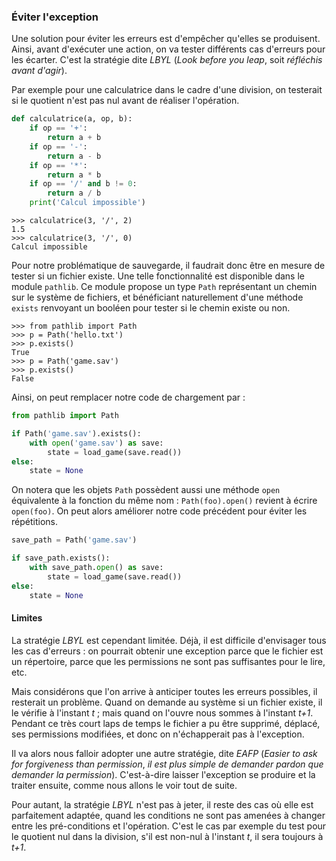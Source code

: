 ### Éviter l'exception

Une solution pour éviter les erreurs est d'empêcher qu'elles se produisent.
Ainsi, avant d'exécuter une action, on va tester différents cas d'erreurs pour les écarter.
C'est la stratégie dite *LBYL* (*Look before you leap*, soit *réfléchis avant d'agir*).

Par exemple pour une calculatrice dans le cadre d'une division, on testerait si le quotient n'est pas nul avant de réaliser l'opération.


```python
def calculatrice(a, op, b):
    if op == '+':
        return a + b
    if op == '-':
        return a - b
    if op == '*':
        return a * b
    if op == '/' and b != 0:
        return a / b
    print('Calcul impossible')
```

```pycon
>>> calculatrice(3, '/', 2)
1.5
>>> calculatrice(3, '/', 0)
Calcul impossible
```

Pour notre problématique de sauvegarde, il faudrait donc être en mesure de tester si un fichier existe.
Une telle fonctionnalité est disponible dans le module `pathlib`.
Ce module propose un type `Path` représentant un chemin sur le système de fichiers, et bénéficiant naturellement d'une méthode `exists` renvoyant un booléen pour tester si le chemin existe ou non.

```pycon
>>> from pathlib import Path
>>> p = Path('hello.txt')
>>> p.exists()
True
>>> p = Path('game.sav')
>>> p.exists()
False
```

Ainsi, on peut remplacer notre code de chargement par :

```python
from pathlib import Path

if Path('game.sav').exists():
    with open('game.sav') as save:
        state = load_game(save.read())
else:
    state = None
```

On notera que les objets `Path` possèdent aussi une méthode `open` équivalente à la fonction du même nom : `Path(foo).open()` revient à écrire `open(foo)`.
On peut alors améliorer notre code précédent pour éviter les répétitions.

```python
save_path = Path('game.sav')

if save_path.exists():
    with save_path.open() as save:
        state = load_game(save.read())
else:
    state = None
```

#### Limites

La stratégie *LBYL* est cependant limitée.
Déjà, il est difficile d'envisager tous les cas d'erreurs : on pourrait obtenir une exception parce que le fichier est un répertoire, parce que les permissions ne sont pas suffisantes pour le lire, etc.

Mais considérons que l'on arrive à anticiper toutes les erreurs possibles, il resterait un problème.
Quand on demande au système si un fichier existe, il le vérifie à l'instant *t* ; mais quand on l'ouvre nous sommes à l'instant *t+1*.  
Pendant ce très court laps de temps le fichier a pu être supprimé, déplacé, ses permissions modifiées, et donc on n'échapperait pas à l'exception.

Il va alors nous falloir adopter une autre stratégie, dite *EAFP* (*Easier to ask for forgiveness than permission*, *il est plus simple de demander pardon que demander la permission*). C'est-à-dire laisser l'exception se produire et la traiter ensuite, comme nous allons le voir tout de suite.

Pour autant, la stratégie *LBYL* n'est pas à jeter, il reste des cas où elle est parfaitement adaptée, quand les conditions ne sont pas amenées à changer entre les pré-conditions et l'opération.
C'est le cas par exemple du test pour le quotient nul dans la division, s'il est non-nul à l'instant *t*, il sera toujours à *t+1*.
